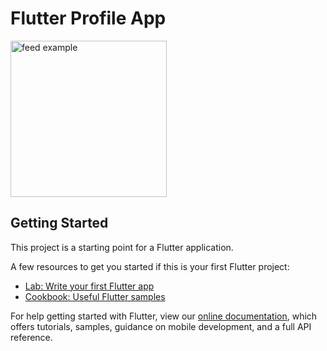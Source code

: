 # Flutter Profile App

<img src="https://user-images.githubusercontent.com/60619133/98248589-2a991700-1f9b-11eb-93a9-de756854d8b7.png" alt="feed example" width = "250">

## Getting Started

This project is a starting point for a Flutter application.

A few resources to get you started if this is your first Flutter project:

- [Lab: Write your first Flutter app](https://flutter.dev/docs/get-started/codelab)
- [Cookbook: Useful Flutter samples](https://flutter.dev/docs/cookbook)

For help getting started with Flutter, view our
[online documentation](https://flutter.dev/docs), which offers tutorials,
samples, guidance on mobile development, and a full API reference.
